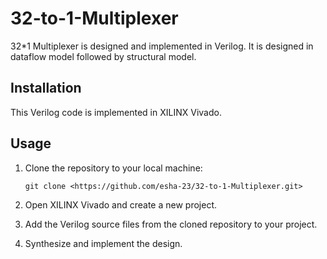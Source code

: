 # 32-to-1-Multiplexer

32*1 Multiplexer is designed and implemented in Verilog. It is designed in dataflow model followed by structural model.

## Installation

This Verilog code is implemented in XILINX Vivado.

## Usage

1. Clone the repository to your local machine:
    
    ```
    git clone <https://github.com/esha-23/32-to-1-Multiplexer.git>
    
    ```
    
2. Open XILINX Vivado and create a new project.
3. Add the Verilog source files from the cloned repository to your project.
4. Synthesize and implement the design.
